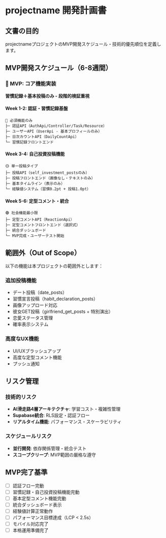 # projectname 開発計画書

## 文書の目的
projectnameプロジェクトのMVP開発スケジュール・技術的優先順位を定義します。

## MVP開発スケジュール（6-8週間）

### 🎯 MVP: コア機能実装
**習慣記録＋基本投稿のみ - 段階的検証重視**

#### Week 1-2: 認証・習慣記録基盤
```
🔴 必須機能のみ
├─ 認証API（AuthApi/Controller/Task/Resource）
├─ ユーザーAPI（UserApi - 基本プロフィールのみ）
├─ 日次カウントAPI（DailyCountApi）
└─ 習慣記録フロントエンド
```

#### Week 3-4: 自己投資投稿機能
```
🟡 単一投稿タイプ
├─ 投稿API（self_investment_postsのみ）
├─ 投稿フロントエンド（画像なし・テキストのみ）
├─ 基本タイムライン（表示のみ）
└─ 経験値システム（習慣0.2pt + 投稿1.0pt）
```

#### Week 5-6: 定型コメント・統合
```
🟢 社会機能最小限
├─ 定型コメントAPI（ReactionApi）
├─ 定型コメントフロントエンド（選択式）
├─ 統合ダッシュボード
└─ MVP完成・ユーザーテスト開始
```

## 範囲外（Out of Scope）

以下の機能は本プロジェクトの範囲外とします：

### 追加投稿機能
- デート投稿（date_posts）
- 習慣宣言投稿（habit_declaration_posts）
- 画像アップロード対応
- 彼女GET投稿（girlfriend_get_posts + 特別演出）
- 恋愛ステータス管理
- 確率表示システム

### 高度なUX機能
- UI/UXブラッシュアップ
- 高度な定型コメント機能
- プッシュ通知

## リスク管理

### 技術的リスク
- **AI滑走路4層アーキテクチャ**: 学習コスト・複雑性管理
- **Supabase統合**: RLS設定・認証フロー
- **リアルタイム機能**: パフォーマンス・スケーラビリティ

### スケジュールリスク  
- **並行開発**: 依存関係管理・統合テスト
- **スコープクリープ**: MVP範囲の厳格な遵守

## MVP完了基準

- [ ] 認証フロー完動
- [ ] 習慣記録・自己投資投稿機能完動  
- [ ] 基本定型コメント機能完動
- [ ] 統合ダッシュボード表示
- [ ] 経験値計算正常動作
- [ ] パフォーマンス目標達成（LCP < 2.5s）
- [ ] モバイル対応完了
- [ ] 本格運用準備完了